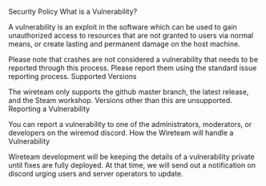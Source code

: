 Security Policy
What is a Vulnerability?

A vulnerability is an exploit in the software which can be used to gain unauthorized access to resources that are not granted to users via normal means, or create lasting and permanent damage on the host machine.

Please note that crashes are not considered a vulnerability that needs to be reported through this process. Please report them using the standard issue reporting process.
Supported Versions

The wireteam only supports the github master branch, the latest release, and the Steam workshop. Versions other than this are unsupported.
Reporting a Vulnerability

You can report a vulnerability to one of the administrators, moderators, or developers on the wiremod discord.
How the Wireteam will handle a Vulnerability

Wireteam development will be keeping the details of a vulnerability private until fixes are fully deployed. At that time, we will send out a notification on discord urging users and server operators to update.
